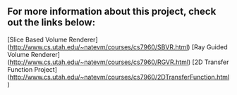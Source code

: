 ## For more information about this project, check out the links below:

[Slice Based Volume Renderer] (http://www.cs.utah.edu/~natevm/courses/cs7960/SBVR.html)
[Ray Guided Volume Renderer] (http://www.cs.utah.edu/~natevm/courses/cs7960/RGVR.html)
[2D Transfer Function Project] (http://www.cs.utah.edu/~natevm/courses/cs7960/2DTransferFunction.html)
